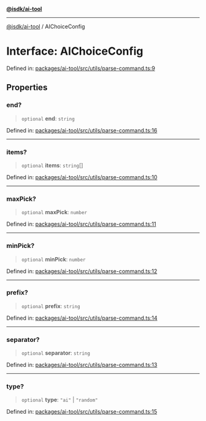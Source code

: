 [**@isdk/ai-tool**](../README.md)

***

[@isdk/ai-tool](../globals.md) / AIChoiceConfig

# Interface: AIChoiceConfig

Defined in: [packages/ai-tool/src/utils/parse-command.ts:9](https://github.com/isdk/ai-tool.js/blob/b0ee9498dddfa5222989cf00502bb34c601df743/src/utils/parse-command.ts#L9)

## Properties

### end?

> `optional` **end**: `string`

Defined in: [packages/ai-tool/src/utils/parse-command.ts:16](https://github.com/isdk/ai-tool.js/blob/b0ee9498dddfa5222989cf00502bb34c601df743/src/utils/parse-command.ts#L16)

***

### items?

> `optional` **items**: `string`[]

Defined in: [packages/ai-tool/src/utils/parse-command.ts:10](https://github.com/isdk/ai-tool.js/blob/b0ee9498dddfa5222989cf00502bb34c601df743/src/utils/parse-command.ts#L10)

***

### maxPick?

> `optional` **maxPick**: `number`

Defined in: [packages/ai-tool/src/utils/parse-command.ts:11](https://github.com/isdk/ai-tool.js/blob/b0ee9498dddfa5222989cf00502bb34c601df743/src/utils/parse-command.ts#L11)

***

### minPick?

> `optional` **minPick**: `number`

Defined in: [packages/ai-tool/src/utils/parse-command.ts:12](https://github.com/isdk/ai-tool.js/blob/b0ee9498dddfa5222989cf00502bb34c601df743/src/utils/parse-command.ts#L12)

***

### prefix?

> `optional` **prefix**: `string`

Defined in: [packages/ai-tool/src/utils/parse-command.ts:14](https://github.com/isdk/ai-tool.js/blob/b0ee9498dddfa5222989cf00502bb34c601df743/src/utils/parse-command.ts#L14)

***

### separator?

> `optional` **separator**: `string`

Defined in: [packages/ai-tool/src/utils/parse-command.ts:13](https://github.com/isdk/ai-tool.js/blob/b0ee9498dddfa5222989cf00502bb34c601df743/src/utils/parse-command.ts#L13)

***

### type?

> `optional` **type**: `"ai"` \| `"random"`

Defined in: [packages/ai-tool/src/utils/parse-command.ts:15](https://github.com/isdk/ai-tool.js/blob/b0ee9498dddfa5222989cf00502bb34c601df743/src/utils/parse-command.ts#L15)
